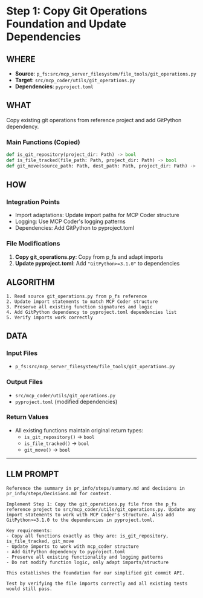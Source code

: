# Step 1: Copy Git Operations Foundation and Update Dependencies

## WHERE
- **Source**: `p_fs:src/mcp_server_filesystem/file_tools/git_operations.py`
- **Target**: `src/mcp_coder/utils/git_operations.py`
- **Dependencies**: `pyproject.toml`

## WHAT
Copy existing git operations from reference project and add GitPython dependency.

### Main Functions (Copied)
```python
def is_git_repository(project_dir: Path) -> bool
def is_file_tracked(file_path: Path, project_dir: Path) -> bool  
def git_move(source_path: Path, dest_path: Path, project_dir: Path) -> bool
```

## HOW
### Integration Points
- Import adaptations: Update import paths for MCP Coder structure
- Logging: Use MCP Coder's logging patterns
- Dependencies: Add GitPython to pyproject.toml

### File Modifications
1. **Copy git_operations.py**: Copy from p_fs and adapt imports
2. **Update pyproject.toml**: Add `"GitPython>=3.1.0"` to dependencies

## ALGORITHM
```
1. Read source git_operations.py from p_fs reference
2. Update import statements to match MCP Coder structure  
3. Preserve all existing function signatures and logic
4. Add GitPython dependency to pyproject.toml dependencies list
5. Verify imports work correctly
```

## DATA
### Input Files
- `p_fs:src/mcp_server_filesystem/file_tools/git_operations.py`

### Output Files  
- `src/mcp_coder/utils/git_operations.py`
- `pyproject.toml` (modified dependencies)

### Return Values
- All existing functions maintain original return types:
  - `is_git_repository()` → `bool`
  - `is_file_tracked()` → `bool` 
  - `git_move()` → `bool`

---

## LLM PROMPT
```
Reference the summary in pr_info/steps/summary.md and decisions in pr_info/steps/Decisions.md for context.

Implement Step 1: Copy the git_operations.py file from the p_fs reference project to src/mcp_coder/utils/git_operations.py. Update any import statements to work with MCP Coder's structure. Also add GitPython>=3.1.0 to the dependencies in pyproject.toml.

Key requirements:
- Copy all functions exactly as they are: is_git_repository, is_file_tracked, git_move
- Update imports to work with mcp_coder structure  
- Add GitPython dependency to pyproject.toml
- Preserve all existing functionality and logging patterns
- Do not modify function logic, only adapt imports/structure

This establishes the foundation for our simplified git commit API.

Test by verifying the file imports correctly and all existing tests would still pass.
```
